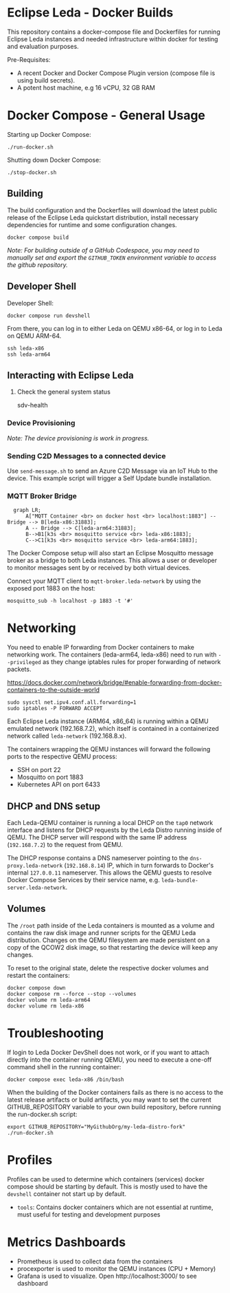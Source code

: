 # Eclipse Leda - Docker Builds

This repository contains a docker-compose file and Dockerfiles for running Eclipse Leda instances
and needed infrastructure within docker for testing and evaluation purposes.

Pre-Requisites:
- A recent Docker and Docker Compose Plugin version (compose file is using build secrets).
- A potent host machine, e.g 16 vCPU, 32 GB RAM

# Docker Compose - General Usage

Starting up Docker Compose:

    ./run-docker.sh

Shutting down Docker Compose:

    ./stop-docker.sh

## Building

The build configuration and the Dockerfiles will download the latest public release of the Eclipse Leda quickstart distribution,
install necessary dependencies for runtime and some configuration changes.

    docker compose build

*Note: For building outside of a GitHub Codespace, you may need to manually set and export the `GITHUB_TOKEN` environment variable to access the github repository.*

## Developer Shell

Developer Shell:

    docker compose run devshell

From there, you can log in to either Leda on QEMU x86-64, or log in to Leda on QEMU ARM-64.

    ssh leda-x86
    ssh leda-arm64

## Interacting with Eclipse Leda

1. Check the general system status

    sdv-health

### Device Provisioning

*Note: The device provisioning is work in progress.*

### Sending C2D Messages to a connected device

Use `send-message.sh` to send an Azure C2D Message via an IoT Hub to the device. This example script will trigger a Self Update bundle installation.

### MQTT Broker Bridge

```mermaid
  graph LR;
      A["MQTT Container <br> on docker host <br> localhost:1883"] -- Bridge --> B[leda-x86:31883];
      A -- Bridge --> C[leda-arm64:31883];
      B-->B1[k3s <br> mosquitto service <br> leda-x86:1883];
      C-->C1[k3s <br> mosquitto service <br> leda-arm64:1883];
```

The Docker Compose setup will also start an Eclipse Mosquitto message broker as a bridge to both Leda instances.
This allows a user or developer to monitor messages sent by or received by both virtual devices.

Connect your MQTT client to `mqtt-broker.leda-network` by using the exposed port 1883 on the host:

    mosquitto_sub -h localhost -p 1883 -t '#'

# Networking

You need to enable IP forwarding from Docker containers to make networking work.
The containers (leda-arm64, leda-x86) need to run with ``--privileged`` as they change iptables rules for proper forwarding of network packets.

https://docs.docker.com/network/bridge/#enable-forwarding-from-docker-containers-to-the-outside-world

    sudo sysctl net.ipv4.conf.all.forwarding=1
    sudo iptables -P FORWARD ACCEPT

Each Eclipse Leda instance (ARM64, x86_64) is running within a QEMU emulated network (192.168.7.2), which itself is contained
in a containerized network called `leda-network` (192.168.8.x).

The containers wrapping the QEMU instances will forward the following ports to the respective QEMU process:
- SSH on port 22
- Mosquitto on port 1883
- Kubernetes API on port 6433

## DHCP and DNS setup

Each Leda-QEMU container is running a local DHCP on the `tap0` network interface and listens for DHCP requests by the Leda Distro running inside of QEMU.
The DHCP server will respond with the same IP address (`192.168.7.2`) to the request from QEMU.

The DHCP response contains a DNS nameserver pointing to the `dns-proxy.leda-network` (`192.168.8.14`) IP, which in turn forwards to Docker's internal `127.0.0.11` nameserver.
This allows the QEMU guests to resolve Docker Compose Services by their service name, e.g. `leda-bundle-server.leda-network`.

## Volumes

The `/root` path inside of the Leda containers is mounted as a volume and contains the raw disk image and runner scripts for the QEMU Leda distribution.
Changes on the QEMU filesystem are made persistent on a copy of the QCOW2 disk image, so that restarting the device will keep any changes.

To reset to the original state, delete the respective docker volumes and restart the containers:

    docker compose down
    docker compose rm --force --stop --volumes
    docker volume rm leda-arm64
    docker volume rm leda-x86

# Troubleshooting

If login to Leda Docker DevShell does not work, or if you want to attach directly into the container running QEMU, you need to execute a one-off command shell in the running container:

    docker compose exec leda-x86 /bin/bash

When the building of the Docker containers fails as there is no access to the latest release artifacts or build artifacts, you may want to set the current GITHUB_REPOSITORY variable to your own build repository, before running the run-docker.sh script:

    export GITHUB_REPOSITORY="MyGithubOrg/my-leda-distro-fork"
    ./run-docker.sh

# Profiles

Profiles can be used to determine which containers (services) docker compose should be starting by default.
This is mostly used to have the `devshell` container not start up by default.
- `tools`: Contains docker containers which are not essential at runtime, must useful for testing and development purposes

# Metrics Dashboards

- Prometheus is used to collect data from the containers
- procexporter is used to monitor the QEMU instances (CPU + Memory)
- Grafana is used to visualize. Open http://localhost:3000/ to see dashboard
